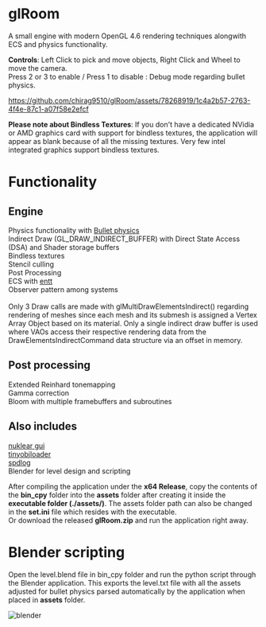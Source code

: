 # glRoom

A small engine with modern OpenGL 4.6 rendering techniques alongwith ECS and physics functionality.

**Controls**: Left Click to pick and move objects, Right Click and Wheel to move the camera.\
Press 2 or 3 to enable / Press 1 to disable : Debug mode regarding bullet physics.

https://github.com/chirag9510/glRoom/assets/78268919/1c4a2b57-2763-4f4e-87c1-a07f58e2efcf

**Please note about Bindless Textures**: If you don't have a dedicated NVidia or AMD graphics card with support for bindless textures, the application will appear as blank because of all the missing textures. Very few intel integrated graphics support bindless textures.

# Functionality
## Engine
Physics functionality with [Bullet physics](https://github.com/bulletphysics/bullet3)\
Indirect Draw (GL_DRAW_INDIRECT_BUFFER) with Direct State Access (DSA) and Shader storage buffers\
Bindless textures\
Stencil culling\
Post Processing\
ECS with [entt](https://github.com/skypjack/entt)\
Observer pattern among systems\
\
Only 3 Draw calls are made with glMultiDrawElementsIndirect() regarding rendering of meshes since each mesh and its submesh is assigned a Vertex Array Object based on its material. Only a single indirect draw buffer is used where VAOs access their respective rendering data from the DrawElementsIndirectCommand data structure via an offset in memory. 

## Post processing  
Extended Reinhard tonemapping\
Gamma correction\
Bloom with multiple framebuffers and subroutines

## Also includes
[nuklear gui](https://github.com/Immediate-Mode-UI/Nuklear)\
[tinyobjloader](https://github.com/tinyobjloader/tinyobjloader)\
[spdlog](https://github.com/gabime/spdlog)\
Blender for level design and scripting

After compiling the application under the **x64 Release**, copy the contents of the **bin_cpy** folder into the **assets** folder after creating it inside the **executable folder (./assets/)**. The assets folder path can also be changed in the **set.ini** file which resides with the executable. \
Or download the released **glRoom.zip** and run the application right away.

# Blender scripting
Open the level.blend file in bin_cpy folder and run the python script through the Blender application. This exports the level.txt file with all the assets adjusted for bullet physics parsed automatically by the application when placed in **assets** folder.

![blender](https://github.com/chirag9510/glRoom/assets/78268919/948a0575-aecb-443a-845c-828cee67ba58)


